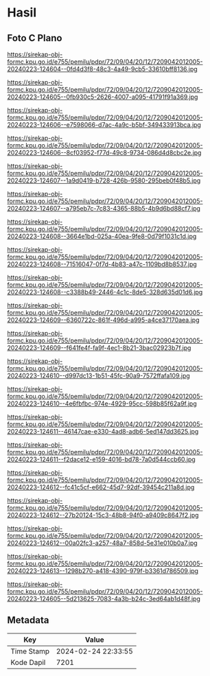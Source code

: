 # Hasil

## Foto C Plano

https://sirekap-obj-formc.kpu.go.id/e755/pemilu/pdpr/72/09/04/20/12/7209042012005-20240223-124604--0fd4d3f8-48c3-4a49-9cb5-33610bff8136.jpg

https://sirekap-obj-formc.kpu.go.id/e755/pemilu/pdpr/72/09/04/20/12/7209042012005-20240223-124605--0fb930c5-2626-4007-a095-41791f91a369.jpg

https://sirekap-obj-formc.kpu.go.id/e755/pemilu/pdpr/72/09/04/20/12/7209042012005-20240223-124606--e7598066-d7ac-4a9c-b5bf-349433913bca.jpg

https://sirekap-obj-formc.kpu.go.id/e755/pemilu/pdpr/72/09/04/20/12/7209042012005-20240223-124606--8cf03952-f77d-49c8-9734-086d4d8cbc2e.jpg

https://sirekap-obj-formc.kpu.go.id/e755/pemilu/pdpr/72/09/04/20/12/7209042012005-20240223-124607--1a9d0419-b728-426b-9580-295beb0f48b5.jpg

https://sirekap-obj-formc.kpu.go.id/e755/pemilu/pdpr/72/09/04/20/12/7209042012005-20240223-124607--a795eb7c-7c83-4365-88b5-4b9d6bd88cf7.jpg

https://sirekap-obj-formc.kpu.go.id/e755/pemilu/pdpr/72/09/04/20/12/7209042012005-20240223-124608--3664e1bd-025a-40ea-9fe8-0d79f1031c1d.jpg

https://sirekap-obj-formc.kpu.go.id/e755/pemilu/pdpr/72/09/04/20/12/7209042012005-20240223-124608--71516047-0f7d-4b83-a47c-1109bd8b8537.jpg

https://sirekap-obj-formc.kpu.go.id/e755/pemilu/pdpr/72/09/04/20/12/7209042012005-20240223-124608--c3388b49-2446-4c1c-8de5-328d635d01d6.jpg

https://sirekap-obj-formc.kpu.go.id/e755/pemilu/pdpr/72/09/04/20/12/7209042012005-20240223-124609--6360722c-861f-496d-a995-a4ce37170aea.jpg

https://sirekap-obj-formc.kpu.go.id/e755/pemilu/pdpr/72/09/04/20/12/7209042012005-20240223-124609--f641fe4f-fa9f-4ec1-8b21-3bac02923b7f.jpg

https://sirekap-obj-formc.kpu.go.id/e755/pemilu/pdpr/72/09/04/20/12/7209042012005-20240223-124610--d997dc13-1b51-45fc-90a9-7572ffafa109.jpg

https://sirekap-obj-formc.kpu.go.id/e755/pemilu/pdpr/72/09/04/20/12/7209042012005-20240223-124610--4e6fbfbc-974e-4929-95cc-598b85f62a9f.jpg

https://sirekap-obj-formc.kpu.go.id/e755/pemilu/pdpr/72/09/04/20/12/7209042012005-20240223-124611--46147cae-e330-4ad8-adb6-5ed147dd3625.jpg

https://sirekap-obj-formc.kpu.go.id/e755/pemilu/pdpr/72/09/04/20/12/7209042012005-20240223-124611--f2dace12-e159-4016-bd78-7a0d544ccb60.jpg

https://sirekap-obj-formc.kpu.go.id/e755/pemilu/pdpr/72/09/04/20/12/7209042012005-20240223-124612--fc41c5cf-e662-45d7-92df-39454c211a8d.jpg

https://sirekap-obj-formc.kpu.go.id/e755/pemilu/pdpr/72/09/04/20/12/7209042012005-20240223-124612--27b20124-15c3-48b8-94f0-a9409c8647f2.jpg

https://sirekap-obj-formc.kpu.go.id/e755/pemilu/pdpr/72/09/04/20/12/7209042012005-20240223-124612--00a02fc3-a257-48a7-858d-5e31e010b0a7.jpg

https://sirekap-obj-formc.kpu.go.id/e755/pemilu/pdpr/72/09/04/20/12/7209042012005-20240223-124613--1298b270-a418-4390-979f-b3361d786509.jpg

https://sirekap-obj-formc.kpu.go.id/e755/pemilu/pdpr/72/09/04/20/12/7209042012005-20240223-124605--5d213625-7083-4a3b-b24c-3ed64ab1d48f.jpg


## Metadata

| Key        | Value               |
| ---------- | ------------------- |
| Time Stamp | 2024-02-24 22:33:55 |
| Kode Dapil | 7201                |



